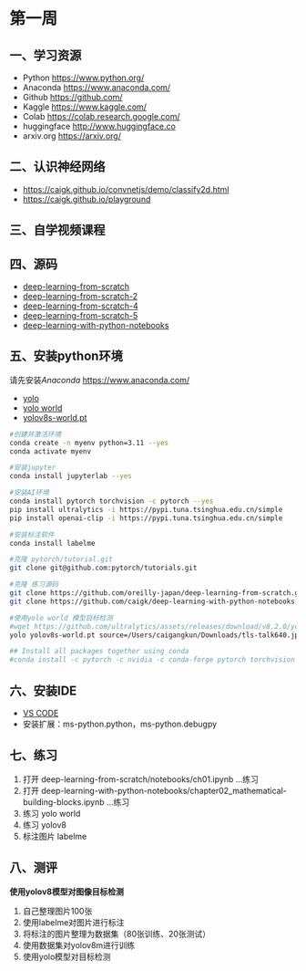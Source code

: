 # 第一周

## 一、学习资源

* Python <https://www.python.org/>
* Anaconda <https://www.anaconda.com/>
* Github <https://github.com/>
* Kaggle <https://www.kaggle.com/>
* Colab  <https://colab.research.google.com/>
* huggingface <http://www.huggingface.co>
* arxiv.org <https://arxiv.org/>

## 二、认识神经网络

* <https://caigk.github.io/convnetjs/demo/classify2d.html>
* <https://caigk.github.io/playground>

## 三、自学视频课程

## 四、源码

* [deep-learning-from-scratch](https://github.com/oreilly-japan/deep-learning-from-scratch)
* [deep-learning-from-scratch-2](https://github.com/oreilly-japan/deep-learning-from-scratch-2)
* [deep-learning-from-scratch-4](https://github.com/oreilly-japan/deep-learning-from-scratch-4)
* [deep-learning-from-scratch-5](https://github.com/oreilly-japan/deep-learning-from-scratch-5)
* [deep-learning-with-python-notebooks](https://github.com/caigk/deep-learning-with-python-notebooks)

## 五、安装python环境

请先安装*Anaconda* https://www.anaconda.com/

* [yolo](https://docs.ultralytics.com/models/)
* [yolo world](https://docs.ultralytics.com/models/yolo-world/)
* [yolov8s-world.pt](https://github.com/ultralytics/assets/releases/download/v8.2.0/yolov8s-world.pt)

```bash
#创建并激活环境
conda create -n myenv python=3.11 --yes
conda activate myenv

#安装jupyter
conda install jupyterlab --yes

#安装AI环境
conda install pytorch torchvision -c pytorch --yes
pip install ultralytics -i https://pypi.tuna.tsinghua.edu.cn/simple
pip install openai-clip -i https://pypi.tuna.tsinghua.edu.cn/simple

#安装标注软件
conda install labelme

#克隆 pytorch/tutorial.git
git clone git@github.com:pytorch/tutorials.git

#克隆 练习源码
git clone https://github.com/oreilly-japan/deep-learning-from-scratch.git
git clone https://github.com/caigk/deep-learning-with-python-notebooks.git

#使用yolo world 模型目标检测
#wget https://github.com/ultralytics/assets/releases/download/v8.2.0/yolov8s-world.pt
yolo yolov8s-world.pt source=/Users/caigangkun/Downloads/tls-talk640.jpg imgsz=640

## Install all packages together using conda
#conda install -c pytorch -c nvidia -c conda-forge pytorch torchvision pytorch-cuda=11.8 ultralytics


```

## 六、安装IDE

* [VS CODE](https://code.visualstudio.com/)
* 安装扩展：ms-python.python，ms-python.debugpy

## 七、练习

1. 打开 deep-learning-from-scratch/notebooks/ch01.ipynb ...练习
1. 打开 deep-learning-with-python-notebooks/chapter02_mathematical-building-blocks.ipynb ...练习
1. 练习 yolo world
1. 练习 yolov8
1. 标注图片 labelme

## 八、测评

**使用yolov8模型对图像目标检测**

1. 自己整理图片100张
2. 使用labelme对图片进行标注
3. 将标注的图片整理为数据集（80张训练、20张测试）
4. 使用数据集对yolov8m进行训练
5. 使用yolo模型对目标检测

<!-- ## 加微信

![weixin](images/weixin.jpg) -->
